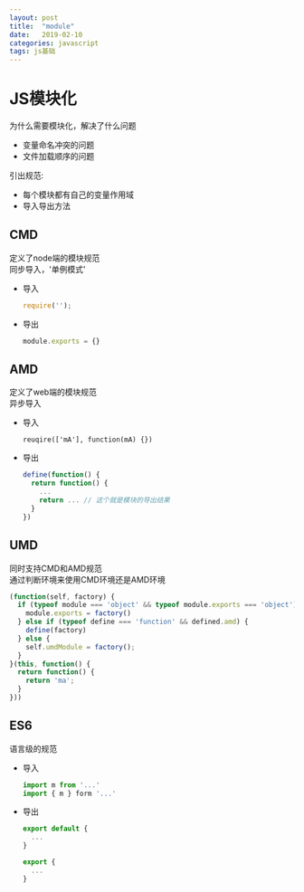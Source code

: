 ```yaml
---
layout: post
title:  "module"
date:   2019-02-10
categories: javascript
tags: js基础
---  
```


# JS模块化  
为什么需要模块化，解决了什么问题  
- 变量命名冲突的问题  
- 文件加载顺序的问题  

引出规范:  
- 每个模块都有自己的变量作用域  
- 导入导出方法  

## CMD  
定义了node端的模块规范  
同步导入，'单例模式'
- 导入  
  ``` javascript  
  require('');
  ```  
- 导出
  ``` javascript  
  module.exports = {}
  ```
## AMD  
定义了web端的模块规范  
异步导入  
- 导入
  ``` javacript  
  reuqire(['mA'], function(mA) {})
  ```
- 导出
  ``` javascript  
  define(function() {
    return function() {
      ...
      return ... // 这个就是模块的导出结果
    }
  })
  ```  

## UMD  
同时支持CMD和AMD规范  
通过判断环境来使用CMD环境还是AMD环境
``` javascript  
(function(self, factory) {
  if (typeof module === 'object' && typeof module.exports === 'object') {
    module.exports = factory()
  } else if (typeof define === 'function' && defined.amd) {
    define(factory)
  } else {
    self.umdModule = factory();
  }
}(this, function() {
  return function() {
    return 'ma';
  }
}))
```  
## ES6  
语言级的规范  
- 导入  
  ``` javascript  
  import m from '...'
  import { m } form '...'
  ```  
- 导出  
  ``` javascript
  export default {
    ...
  }

  export {
    ...
  }
  ```  